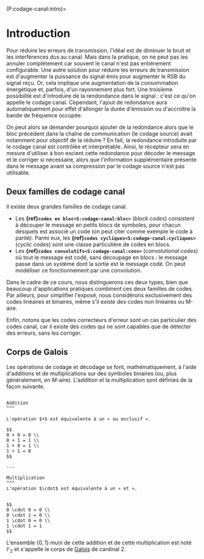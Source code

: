 (P:codage-canal:intro)=
# Introduction


Pour réduire les erreurs de transmission, l'idéal est de diminuer le bruit et les interférences dus au canal.
Mais dans la pratique, on ne peut pas les annuler complètement car souvent le canal n'est pas entièrement configurable.
Une autre solution pour réduire les erreurs de transmission est d'augmenter la puissance du signal émis pour augmenter le RSB du signal reçu.
Or, cela implique une augmentation de la consommation énergétique et, parfois, d'un rayonnement plus fort.
Une troisième possibilité est d'introduire de la rendondance dans le signal : c'est ce qu'on appelle le codage canal.
Cependant, l'ajout de redondance aura automatiquement pour effet d'allonger la durée d'émission ou d'accroître la bande de fréquence occupée.

On peut alors se demander pourquoi ajouter de la redondance alors que le bloc précédent dans la chaîne de communication
(le codage source) avait notamment pour objectif de la réduire ?
En fait, la redondance introduite par le codage canal est contrôlée et interprétable.
Ainsi, le récepteur sera en mesure d'utiliser à bon escient cette redondance pour décoder le message et le corriger si nécessaire,
alors que l'information supplémentaire présente dans le message avant sa compression par le codage source n'est pas utilisable.


## Deux familles de codage canal

Il existe deux grandes familles de codage canal.
* Les **{ref}`codes en bloc<S:codage-canal:bloc>`** (_block codes_) consistent à découper le message en petits blocs de symboles,
  pour chacun desquels est associé un code (on peut citer comme exemple le code à parité).
  Parmi eux, les **{ref}`codes cycliques<S:codage-canal:cycliques>`** (_cyclic codes_) sont une classe particulière de codes en blocs.
* Les **{ref}`codes convolutifs<S:codage-canal:conv>`** (_convolutional codes_) où tout le message est codé, sans découpage en blocs :
  le message passe dans un système dont la sortie est le message codé.
  On peut modéliser ce fonctionnement par une convolution.

Dans le cadre de ce cours, nous distinguerons ces deux types,
bien que beaucoup d'applications pratiques combinent ces deux familles de codes.
Par ailleurs, pour simplifier l'exposé, nous considèrons exclusivement des codes linéaires et binaires,
même s'il existe des codes non linéaires ou M-aire.

Enfin, notons que les codes correcteurs d'erreur sont un cas particulier des codes canal,
car il existe des codes qui ne sont capables que de détecter des erreurs, sans les corriger.


## Corps de Galois

Les opérations de codage et décodage se font, mathématiquement, à l'aide d'additions et de multiplications sur des symboles binaires
(ou, plus généralement, en $M$-aire).
L'addition et la multiplication sont définies de la façon suivante.

````{panels}

Addition
^^^

L'opération $+$ est équivalente à un « ou exclusif ».

$$
0 + 0 = 0 \\
0 + 1 = 1 \\
1 + 0 = 1 \\
1 + 1 = 0
$$

---

Multiplication
^^^
L'opération $\cdot$ est équivalente à un « et ».


$$
0 \cdot 0 = 0 \\
0 \cdot 1 = 0 \\
1 \cdot 0 = 0 \\
1 \cdot 1 = 1
$$

````

L'ensemble $\{0,1\}$ muni de cette addition et de cette multiplication est noté $\mathbb{F}_2$
et s'appelle le corps de [Galois](https://fr.wikipedia.org/wiki/%C3%89variste_Galois) de cardinal 2.